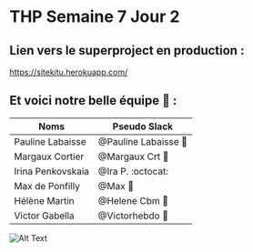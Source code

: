 # THP Semaine 7 Jour 2
             
## Lien vers le superproject en production :

https://sitekitu.herokuapp.com/

## Et voici notre belle équipe :frog: :

Noms | Pseudo Slack
------------ | -------------
Pauline Labaisse | @Pauline Labaisse :baby_chick:
Margaux Cortier | @Margaux Crt :penguin:
Irina Penkovskaia | @Ira P. :octocat:
Max de Ponfilly | @Max :tiger:
Hélène Martin | @Helene Cbm :panda_face:
Victor Gabella | @Victorhebdo :bear:

![Alt Text](https://media.giphy.com/media/vFKqnCdLPNOKc/giphy.gif)
